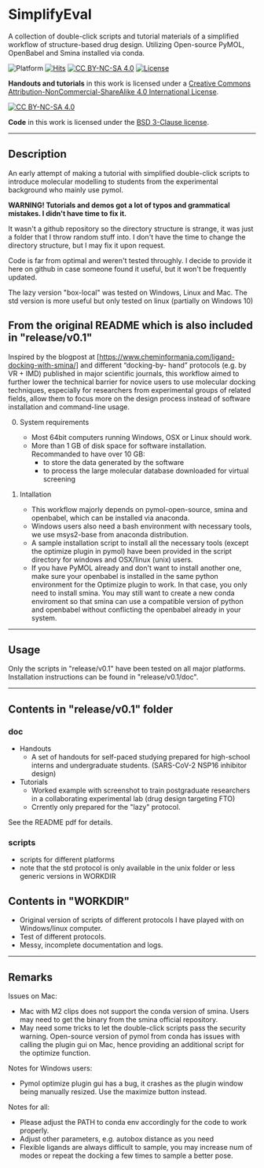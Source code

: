 # SimplifyEval
A collection of double-click scripts and tutorial materials of a simplified workflow of structure-based drug design. Utilizing Open-source PyMOL, OpenBabel and Smina installed via conda.

![Platform](https://img.shields.io/static/v1?label=platform&message=windows%20%7C%20macos%20%7C%20linux&color=informational)
[![Hits](https://hits.seeyoufarm.com/api/count/incr/badge.svg?url=https%3A%2F%2Fgithub.com%2Fmolmdl%2FsimplifyEval&count_bg=%2379C83D&title_bg=%23555555&icon=&icon_color=%23E7E7E7&title=hits&edge_flat=false)](https://hits.seeyoufarm.com)
[![CC BY-NC-SA 4.0][cc-by-nc-sa-shield]][cc-by-nc-sa]
[![License](https://img.shields.io/badge/License-BSD%203-lightgrey.svg)](https://opensource.org/license/bsd-3-clause/)

<b>Handouts and tutorials</b> in this work is licensed under a
[Creative Commons Attribution-NonCommercial-ShareAlike 4.0 International License][cc-by-nc-sa].

[![CC BY-NC-SA 4.0][cc-by-nc-sa-image]][cc-by-nc-sa]

[cc-by-nc-sa]: http://creativecommons.org/licenses/by-nc-sa/4.0/
[cc-by-nc-sa-image]: https://licensebuttons.net/l/by-nc-sa/4.0/88x31.png
[cc-by-nc-sa-shield]: https://img.shields.io/badge/License-CC%20BY--NC--SA%204.0-lightgrey.svg

<b>Code</b> in this work is licensed under the <a href="https://opensource.org/license/bsd-3-clause/">BSD 3-Clause license</a>.

---
## Description 
An early attempt of making a tutorial with simplified double-click scripts to introduce molecular modelling to students from the experimental background who mainly use pymol. 

<b> WARNING! Tutorials and demos got a lot of typos and grammatical mistakes. I didn't have time to fix it. </b>

It wasn't a github repository so the directory structure is strange, it was just a folder that I throw random stuff into. I don't have the time to change the directory structure, but I may fix it upon request. 

Code is far from optimal and weren't tested throughly. I decide to provide it here on github in case someone found it useful, but it won't be frequently updated.

The lazy version "box-local" was tested on Windows, Linux and Mac. 
The std version is more useful but only tested on linux (partially on Windows 10)


## From the original README which is also included in "release/v0.1"
Inspired by the blogpost at [https://www.cheminformania.com/ligand-docking-with-smina/] and different “docking-by-
hand” protocols (e.g. by VR + IMD) published in major scientific journals, this workflow aimed to further lower 
the technical barrier for novice users to use molecular docking techniques, especially for researchers from 
experimental groups of related fields, allow them to focus more on the design process instead of software 
installation and command-line usage.

0. System requirements
    - Most 64bit computers running Windows, OSX or Linux should work.
    - More than 1 GB of disk space for software installation. Recommanded to have over 10 GB:
        - to store the data generated by the software 
        - to process the large molecular database downloaded for virtual screening

1. Intallation
    - This workflow majorly depends on pymol-open-source, smina and openbabel, which can be installed via anaconda.
    - Windows users also need a bash environment with necessary tools, we use msys2-base from anaconda distribution.
    - A sample installation script to install all the necessary tools (except the optimize plugin in pymol) have 
      been provided in the script directory for windows and OSX/linux (unix) users.
    - If you have PyMOL already and don't want to install another one, make sure your openbabel is installed in the 
      same python environment for the Optimize plugin to work. In that case, you only need to install smina. 
      You may still want to create a new conda enviroment so that smina can use a compatible version of python and
      openbabel without conflicting the openbabel already in your system.

---
## Usage
Only the scripts in "release/v0.1" have been tested on all major platforms. Installation instructions can be found in "release/v0.1/doc".

---
## Contents in "release/v0.1" folder
### doc
- Handouts 
    - A set of handouts for self-paced studying prepared for high-school interns and undergraduate students. (SARS-CoV-2 NSP16 inhibitor design)
- Tutorials 
    - Worked example with screenshot to train postgraduate researchers in a collaborating experimental lab (drug design targeting FTO)
    - Crrently only prepared for the "lazy" protocol.

See the README pdf for details. 

### scripts
- scripts for different platforms 
- note that the std protocol is only available in the unix folder or less generic versions in WORKDIR 


## Contents in "WORKDIR"
- Original version of scripts of different protocols I have played with on Windows/linux computer.
- Test of different protocols. 
- Messy, incomplete documentation and logs.

---
## Remarks 
Issues on Mac:
- Mac with M2 clips does not support the conda version of smina. Users may need to get the binary from the smina official repository.
- May need some tricks to let the double-click scripts pass the security warning.
Open-source version of pymol from conda has issues with calling the plugin gui on Mac, hence providing an additional script for the optimize function.

Notes for Windows users:
- Pymol optimize plugin gui has a bug, it crashes as the plugin window being manually resized. Use the maximize button instead.

Notes for all:
- Please adjust the PATH to conda env accordingly for the code to work properly.
- Adjust other parameters, e.g. autobox distance as you need
- Flexible ligands are always difficult to sample, you may increase num of modes or repeat the docking a few times to sample a better pose. 
